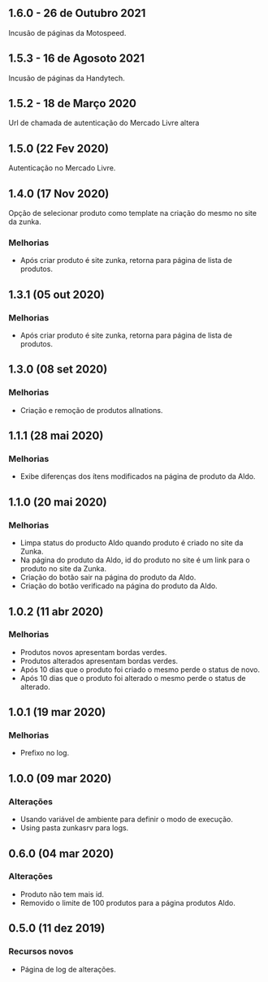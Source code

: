 ## 1.6.0 - 26 de Outubro 2021
Incusão de páginas da Motospeed.

## 1.5.3 - 16 de Agosoto 2021
Incusão de páginas da Handytech.

## 1.5.2 - 18 de Março 2020
Url de chamada de autenticação do Mercado Livre altera

## 1.5.0 (22 Fev 2020)
Autenticação no Mercado Livre.


## 1.4.0 (17 Nov 2020)
Opção de selecionar produto como template na criação do mesmo no site da zunka.

### Melhorias
* Após criar produto é site zunka, retorna para página de lista de produtos.


## 1.3.1 (05 out 2020)

### Melhorias
* Após criar produto é site zunka, retorna para página de lista de produtos.


## 1.3.0 (08 set 2020)

### Melhorias
* Criação e remoção de produtos allnations.


## 1.1.1 (28 mai 2020)

### Melhorias
* Exibe diferenças dos ítens modificados na página de produto da Aldo.



## 1.1.0 (20 mai 2020)

### Melhorias
* Limpa status do producto Aldo quando produto é criado no site da Zunka.
* Na página do produto da Aldo, id do produto no site é um link para o produto no site da Zunka.
* Criação do botão sair na página do produto da Aldo.
* Criação do botão verificado na página do produto da Aldo.



## 1.0.2 (11 abr 2020)

### Melhorias
* Produtos novos apresentam bordas verdes.
* Produtos alterados apresentam bordas verdes. 
* Após 10 dias que o produto foi criado o mesmo perde o status de novo.
* Após 10 dias que o produto foi alterado o mesmo perde o status de alterado.



## 1.0.1 (19 mar 2020)

### Melhorias
* Prefixo no log.



## 1.0.0 (09 mar 2020)

### Alterações
* Usando variável de ambiente para definir o modo de execução.
* Using pasta zunkasrv para logs.



## 0.6.0 (04 mar 2020)

### Alterações
* Produto não tem mais id.
* Removido o limite de 100 produtos para a página produtos Aldo.



## 0.5.0 (11 dez 2019)

### Recursos novos
* Página de log de alterações.

